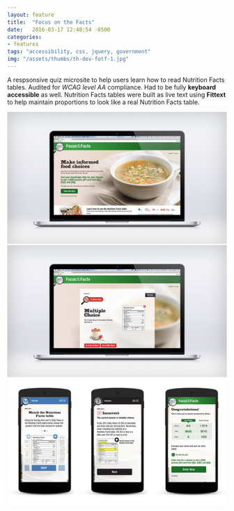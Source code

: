 ```yaml
---
layout: feature
title:  "Focus on the Facts"
date:   2016-03-17 12:48:54 -0500
categories:
- features
tags: "accessibility, css, jquery, government"
img: "/assets/thumbs/th-dev-fotf-1.jpg"
---
```


A respsonsive quiz microsite to help users learn how to read Nutrition Facts tables. Audited for *WCAG level AA* compliance. Had to be fully **keyboard accessible** as well. Nutrition Facts tables were built as live text using **Fittext** to help maintain proportions to look like a real Nutrition Facts table. 

![Focus on the Facts website](/assets/feature/dev-fotf-1.jpg)
![Focus on the Facts website](/assets/feature/dev-fotf-2.jpg)
![Focus on the Facts website](/assets/feature/dev-fotf-m.jpg)